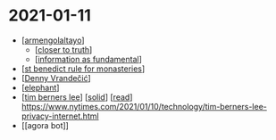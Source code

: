 # 2021-01-11

- [[armengolaltayo]]
  - [[closer to truth]]
  - [[information as fundamental]]
- [[st benedict rule for monasteries]]
- [[Denny Vrandečić]]
- [[elephant]]
- [[tim berners lee]] [[solid]] [[read]] https://www.nytimes.com/2021/01/10/technology/tim-berners-lee-privacy-internet.html
- [[agora bot]]

[//begin]: # "Autogenerated link references for markdown compatibility"
[armengolaltayo]: ../armengolaltayo "Armengolaltayo"
[closer to truth]: ../closer-to-truth "Closer to Truth"
[information as fundamental]: ../information-as-fundamental "Information as Fundamental"
[st benedict rule for monasteries]: ../st-benedict-rule-for-monasteries "St Benedict Rule for Monasteries"
[Denny Vrandečić]: ../denny-vrandečić "Denny Vrandečić"
[elephant]: ../elephant "Elephant"
[tim berners lee]: ../tim-berners-lee "Tim Berners Lee"
[solid]: ../solid "Solid"
[read]: ../read "Read"
[//end]: # "Autogenerated link references"